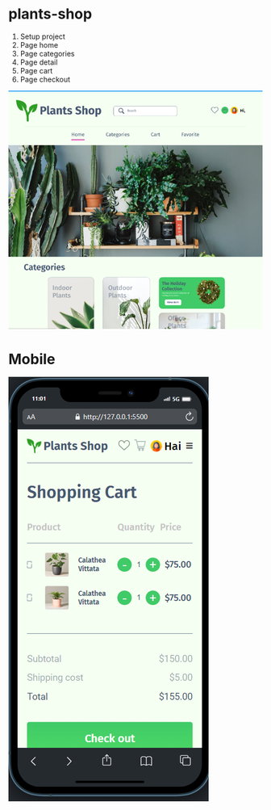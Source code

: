 # plants-shop

1. Setup project
2. Page home
3. Page categories
4. Page detail
5. Page cart
6. Page checkout

![POSTER](./assets/images/poster.png)

# Mobile

![POSTER](./assets/images/posterMobile.png)
